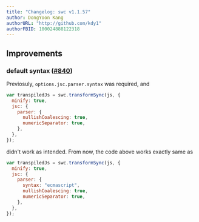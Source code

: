 ```yaml
---
title: "Changelog: swc v1.1.57"
author: DongYoon Kang
authorURL: "http://github.com/kdy1"
authorFBID: 100024888122318
---
```


## Improvements

### default syntax ([#840](https://github.com/swc-project/swc/pull/840))

Previosuly, `options.jsc.parser.syntax` was required, and

```js
var transpiledJs = swc.transformSync(js, {
  minify: true,
  jsc: {
    parser: {
      nullishCoalescing: true,
      numericSeparator: true,
    },
  },
});
```

didn't work as intended. From now, the code above works exactly same as

```js
var transpiledJs = swc.transformSync(js, {
  minify: true,
  jsc: {
    parser: {
      syntax: "ecmascript",
      nullishCoalescing: true,
      numericSeparator: true,
    },
  },
});
```
